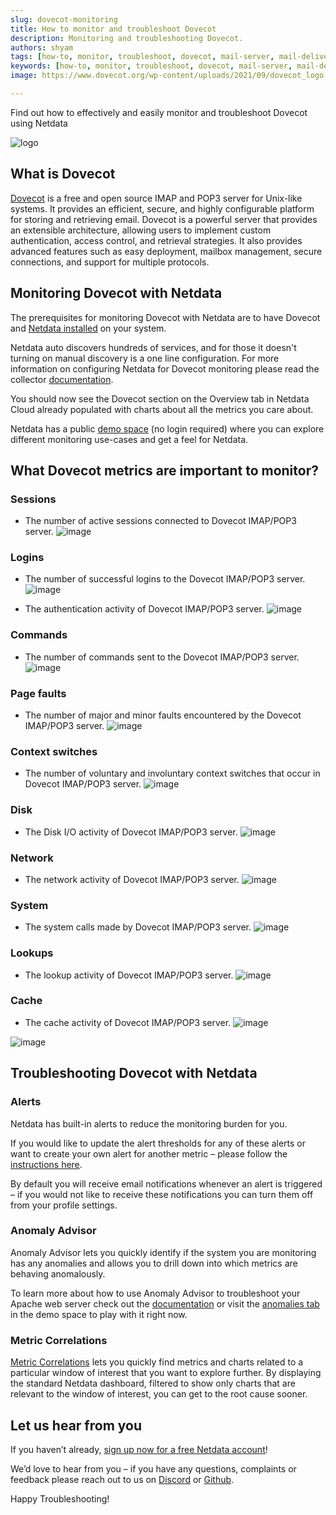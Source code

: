 ```yaml
---
slug: dovecot-monitoring
title: How to monitor and troubleshoot Dovecot
description: Monitoring and troubleshooting Dovecot.
authors: shyam
tags: [how-to, monitor, troubleshoot, dovecot, mail-server, mail-delivery, IMAP, POP3]
keywords: [how-to, monitor, troubleshoot, dovecot, mail-server, mail-delivery, IMAP, POP3]
image: https://www.dovecot.org/wp-content/uploads/2021/09/dovecot_logo.png

---
```


Find out how to effectively and easily monitor and troubleshoot Dovecot using Netdata

![logo](https://www.dovecot.org/wp-content/uploads/2021/09/dovecot_logo.png)

<!--truncate-->

## What is Dovecot

[Dovecot](https://www.dovecot.org/) is a free and open source IMAP and POP3 server for Unix-like systems. It provides an efficient, secure, and highly configurable platform for storing and retrieving email. Dovecot is a powerful server that provides an extensible architecture, allowing users to implement custom authentication, access control, and retrieval strategies. It also provides advanced features such as easy deployment, mailbox management, secure connections, and support for multiple protocols.

## Monitoring Dovecot with Netdata

The prerequisites for monitoring Dovecot with Netdata are to have Dovecot and [Netdata installed](https://learn.netdata.cloud/docs/cloud/get-started) on your system. 

Netdata auto discovers hundreds of services, and for those it doesn't turning on manual discovery is a one line configuration. For more information on configuring Netdata for Dovecot monitoring please read the collector [documentation](https://learn.netdata.cloud/docs/agent/collectors/python.d.plugin/dovecot).

You should now see the Dovecot section on the Overview tab in Netdata Cloud already populated with charts about all the metrics you care about.

Netdata has a public [demo space](https://app.netdata.cloud/spaces/netdata-demo) (no login required) where you can explore different monitoring use-cases and get a feel for Netdata.

## What Dovecot metrics are important to monitor?

### Sessions
 - The number of active sessions connected to Dovecot IMAP/POP3 server. 
![image](https://user-images.githubusercontent.com/24860547/208645727-2306f4cf-e40b-4566-9488-796ead11ad9e.png)

### Logins
 - The number of successful logins to the Dovecot IMAP/POP3 server. 
![image](https://user-images.githubusercontent.com/24860547/208645864-24f0aad3-b65b-4ab0-acee-5f634c327b9b.png)

 - The authentication activity of Dovecot IMAP/POP3 server. 
![image](https://user-images.githubusercontent.com/24860547/208645982-99622a5c-98a5-4852-831f-c59c683e7a4a.png)

### Commands
 - The number of commands sent to the Dovecot IMAP/POP3 server. 
![image](https://user-images.githubusercontent.com/24860547/208646102-14994f76-8c70-46d9-a505-959da2304de5.png)

### Page faults
 - The number of major and minor faults encountered by the Dovecot IMAP/POP3 server. 
![image](https://user-images.githubusercontent.com/24860547/208646198-0efc79b6-0cef-4c0c-8be3-1d08a6f0c4ee.png)

### Context switches
 - The number of voluntary and involuntary context switches that occur in Dovecot IMAP/POP3 server. 
![image](https://user-images.githubusercontent.com/24860547/208646415-0d61c638-624f-44e2-92ee-6379c0eb6a58.png)

### Disk 
 - The Disk I/O activity of Dovecot IMAP/POP3 server. 
![image](https://user-images.githubusercontent.com/24860547/208646535-dd174402-2d9c-4ac4-9152-620f936140c2.png)

### Network
 - The network activity of Dovecot IMAP/POP3 server. 
![image](https://user-images.githubusercontent.com/24860547/208646653-322170ca-411e-42c9-9f29-afe291c9c474.png)

### System
 - The system calls made by Dovecot IMAP/POP3 server. 
![image](https://user-images.githubusercontent.com/24860547/208646760-379b49df-1a0d-4398-91f8-20c0f046d71d.png)

### Lookups
 - The lookup activity of Dovecot IMAP/POP3 server. 
![image](https://user-images.githubusercontent.com/24860547/208646862-444a0594-cf01-4d97-8164-f67d3360856d.png)

### Cache
 - The cache activity of Dovecot IMAP/POP3 server. 
![image](https://user-images.githubusercontent.com/24860547/208646932-31b5ffdc-a918-4d16-9376-05555986467a.png)

![image](https://user-images.githubusercontent.com/24860547/208646996-25c434f4-60aa-43fe-8afd-972a3733a88a.png)

## Troubleshooting Dovecot with Netdata

### Alerts
Netdata has built-in alerts to reduce the monitoring burden for you. 

If you would like to update the alert thresholds for any of these alerts or want to create your own alert for another metric – please follow the [instructions here](https://learn.netdata.cloud/docs/monitor/configure-alarms).

By default you will receive email notifications whenever an alert is triggered – if you would not like to receive these notifications you can turn them off from your profile settings.
### Anomaly Advisor
Anomaly Advisor lets you quickly identify if the system you are monitoring has any anomalies and allows you to drill down into which metrics are behaving anomalously.

To learn more about how to use Anomaly Advisor to troubleshoot your Apache web server check out the [documentation](https://learn.netdata.cloud/docs/cloud/insights/anomaly-advisor) or visit the [anomalies tab](https://app.netdata.cloud/spaces/netdata-demo/rooms/apache/anomalies) in the demo space to play with it right now.
### Metric Correlations 
[Metric Correlations](https://learn.netdata.cloud/docs/cloud/insights/metric-correlations) lets you quickly find metrics and charts related to a particular window of interest that you want to explore further. By displaying the standard Netdata dashboard, filtered to show only charts that are relevant to the window of interest, you can get to the root cause sooner.

## Let us hear from you
If you haven’t already, [sign up now for a free Netdata account](https://app.netdata.cloud/?utm_campaign=technical&utm_source=content&utm_medium=blog&utm_content=dovecot-monitoring)! 

We’d love to hear from you – if you have any questions, complaints or feedback please reach out to us on [Discord](https://discord.com/invite/mPZ6WZKKG2) or [Github](https://github.com/netdata/netdata/).

Happy Troubleshooting!
